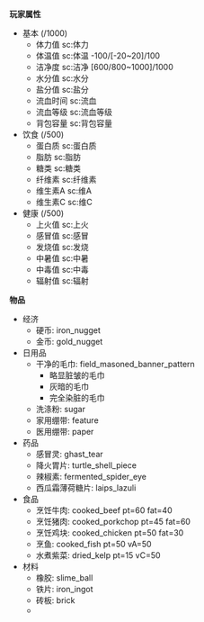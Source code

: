 **玩家属性**
- 基本 (/1000)
   - 体力值       sc:体力
   - 体温值       sc:体温        -100/[-20~20]/100
   - 洁净度       sc:洁净        [600/800~1000]/1000
   - 水分值       sc:水分
   - 盐分值       sc:盐分
   - 流血时间     sc:流血
   - 流血等级     sc:流血等级
   - 背包容量     sc:背包容量
- 饮食 (/500)
   - 蛋白质       sc:蛋白质
   - 脂肪         sc:脂肪
   - 糖类         sc:糖类
   - 纤维素       sc:纤维素
   - 维生素A      sc:维A
   - 维生素C      sc:维C
- 健康 (/500)
   - 上火值       sc:上火
   - 感冒值       sc:感冒
   - 发烧值       sc:发烧
   - 中暑值       sc:中暑
   - 中毒值       sc:中毒
   - 辐射值       sc:辐射


**物品**
- 经济
   - 硬币: iron_nugget
   - 金币: gold_nugget
- 日用品
   - 干净的毛巾: field_masoned_banner_pattern
      - 略显脏皱的毛巾
      - 灰暗的毛巾
      - 完全染脏的毛巾
   - 洗涤粉: sugar
   - 家用绷带: feature
   - 医用绷带: paper
- 药品
   - 感冒灵: ghast_tear
   - 降火胃片: turtle_shell_piece
   - 辣椒素: fermented_spider_eye
   - 西瓜霜薄荷糖片: laips_lazuli
- 食品
   - 烹饪牛肉: cooked_beef       pt=60 fat=40 
   - 烹饪猪肉: cooked_porkchop   pt=45 fat=60
   - 烹饪鸡块: cooked_chicken    pt=50 fat=30
   - 烹鱼: cooked_fish           pt=50 vA=50
   - 水煮紫菜: dried_kelp        pt=15 vC=50
- 材料
   - 橡胶: slime_ball
   - 铁片: iron_ingot
   - 砖板: brick
   -